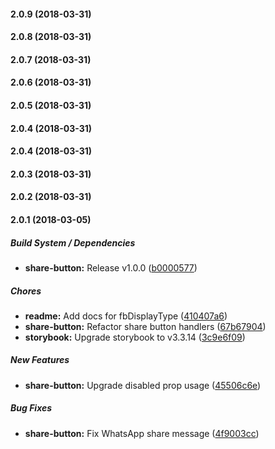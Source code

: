 #### 2.0.9 (2018-03-31)

#### 2.0.8 (2018-03-31)

#### 2.0.7 (2018-03-31)

#### 2.0.6 (2018-03-31)

#### 2.0.5 (2018-03-31)

#### 2.0.4 (2018-03-31)

#### 2.0.4 (2018-03-31)

#### 2.0.3 (2018-03-31)

#### 2.0.2 (2018-03-31)

#### 2.0.1 (2018-03-05)

##### Build System / Dependencies

* **share-button:**  Release v1.0.0 ([b0000577](https://github.com/martinwheeler/chrome-web-share/commit/b0000577e65c9033dd93ca6a16d9b6d8d1d6a4e4))

##### Chores

* **readme:**  Add docs for fbDisplayType ([410407a6](https://github.com/martinwheeler/chrome-web-share/commit/410407a6092ec5c6c2e51575873abd056fe4c0c3))
* **share-button:**  Refactor share button handlers ([67b67904](https://github.com/martinwheeler/chrome-web-share/commit/67b679043f15cfd39821e104f951bdda038f4b16))
* **storybook:**  Upgrade storybook to v3.3.14 ([3c9e6f09](https://github.com/martinwheeler/chrome-web-share/commit/3c9e6f09d3d305ea191a95c95e3ddfe2e3a2f5ee))

##### New Features

* **share-button:**  Upgrade disabled prop usage ([45506c6e](https://github.com/martinwheeler/chrome-web-share/commit/45506c6ed6d169e709c216c077d2333f1243ed0b))

##### Bug Fixes

* **share-button:**  Fix WhatsApp share message ([4f9003cc](https://github.com/martinwheeler/chrome-web-share/commit/4f9003cc4d429360ee889dccc5cd697222a5873b))

